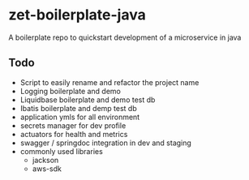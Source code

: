 # zet-boilerplate-java
A boilerplate repo to quickstart development of a microservice in java


## Todo
 - Script to easily rename and refactor the project name 
 - Logging boilerplate and demo
 - Liquidbase boilerplate and demo test db
 - Ibatis boilerplate and demp test db
 - application ymls for all environment
 - secrets manager for dev profile
 - actuators for health and metrics
 - swagger / springdoc integration in dev and staging
 - commonly used libraries
      - jackson 
      - aws-sdk
